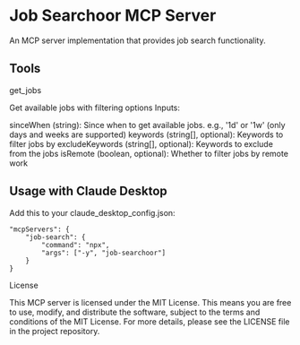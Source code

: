 # Job Searchoor MCP Server

An MCP server implementation that provides job search functionality.

## Tools

get_jobs

Get available jobs with filtering options
Inputs:

sinceWhen (string): Since when to get available jobs. e.g., '1d' or '1w' (only days and weeks are supported)
keywords (string[], optional): Keywords to filter jobs by
excludeKeywords (string[], optional): Keywords to exclude from the jobs
isRemote (boolean, optional): Whether to filter jobs by remote work

## Usage with Claude Desktop

Add this to your claude_desktop_config.json:

```json{
"mcpServers": {
    "job-search": {
        "command": "npx",
        "args": ["-y", "job-searchoor"]
    }
}
```

License

This MCP server is licensed under the MIT License. This means you are free to use, modify, and distribute the software, subject to the terms and conditions of the MIT License. For more details, please see the LICENSE file in the project repository.
